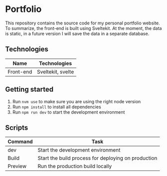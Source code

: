 # Portfolio

This repository contains the source code for my personal portfolio website.
To summarize, the front-end is built using Sveltekit. At the moment, the
data is static, in a future version I will save the data in a separate database.

## Technologies

| Name      | Technologies      |
| --------- | ----------------- |
| Front-end | Sveltekit, svelte |

## Getting started

1. Run `nvm use` to make sure you are using the right node version
2. Run `npm install` to install all dependencies
3. Run `npm run dev` to start the development environment

## Scripts

| Command | Task                                                |
| ------- | --------------------------------------------------- |
| dev     | Start the development environment                   |
| Build   | Start the build process for deploying on production |
| Preview | Run the production build locally                    |
